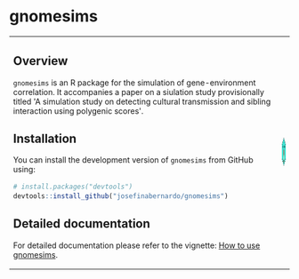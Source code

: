 # gnomesims

<table>
<tr>
<td>
  
## Overview

`gnomesims` is an R package for the simulation of gene-environment correlation. It accompanies a paper on a siulation study provisionally titled 'A simulation study on detecting cultural transmission and sibling interaction using polygenic scores'.

## Installation

You can install the development version of `gnomesims` from GitHub using:

```r
# install.packages("devtools")
devtools::install_github("josefinabernardo/gnomesims")
```

## Detailed documentation

For detailed documentation please refer to the vignette: [How to use gnomesims](https://josefinabernardo.github.io/gnomesims/articles/gnomesims.html).

</td>
<td>

<img src="man/figures/logo.png" style="width:100px; height:50px;" alt="Gnomesims Logo" />

</td>
</tr>
</table>

